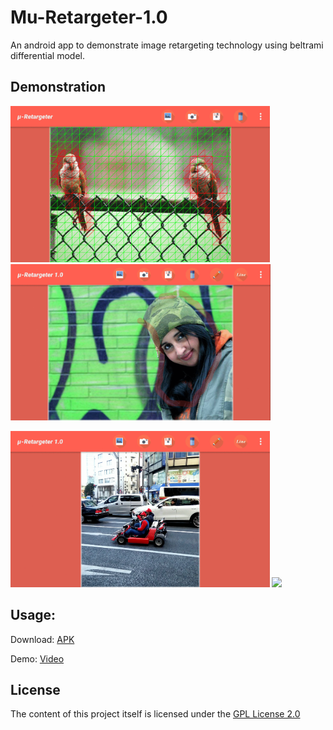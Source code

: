 # Mu-Retargeter-1.0
An android app to demonstrate image retargeting technology using beltrami differential model.

## Demonstration 
<p>
<img src="https://github.com/SuperCyberEngineer/android-image-retargeter/raw/main/results/birds.gif" height="250">
<img src="https://github.com/SuperCyberEngineer/android-image-retargeter/raw/main/results/fatem.gif" height="250">
<p>
<img src="https://github.com/SuperCyberEngineer/android-image-retargeter/raw/main/results/mario.gif" height="250">
<img src="https://github.com/SuperCyberEngineer/android-image-retargeter/raw/main/results/model.gif" height="250">

## Usage:
Download: <a href="https://gitlab.com/SuperCyberEngineer/android_image_retargeter/blob/master/RELEASE/IR-1.0.0-release.apk">APK</a><p>
Demo: <a href="https://youtu.be/vNuasq2magw">Video</a> 

## License
The content of this project itself is licensed under the [GPL License 2.0](https://www.gnu.org/licenses/old-licenses/gpl-2.0.html)  
 
